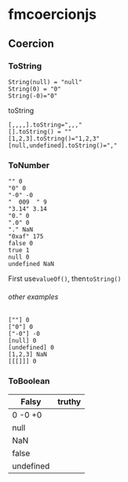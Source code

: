 # fmcoercionjs
## Coercion
### ToString
```
String(null) = "null"
String(0) = "0"
String(-0)="0"
```

toString
```
[,,,,].toString=",,,"
[].toString() = ""
[1,2,3].toString()="1,2,3"
[null,undefined].toString()=","
```
### ToNumber
```
"" 0
"0" 0
"-0" -0
"  009  " 9
"3.14" 3.14
"0." 0
".0" 0
"." NaN
"0xaf" 175
false 0
true 1
null 0
undefined NaN
```
First use```valueOf()```, then```toString()```
###### other examples
```
[""] 0
["0"] 0
["-0"] -0
[null] 0
[undefined] 0
[1,2,3] NaN
[[[]]] 0
```

### ToBoolean
Falsy|truthy
---|---
0 -0 +0 |
null |
NaN |
false |
undefined | 
